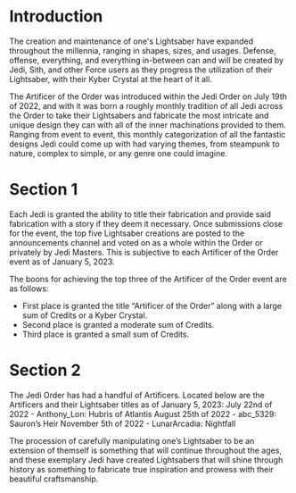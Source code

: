 # Introduction

The creation and maintenance of one's Lightsaber have expanded throughout the millennia, ranging in shapes, sizes, and usages.
Defense, offense, everything, and everything in-between can and will be created by Jedi, Sith, and other Force users as they progress the utilization of their Lightsaber, with their Kyber Crystal at the heart of it all.

The Artificer of the Order was introduced within the Jedi Order on July 19th of 2022, and with it was born a roughly monthly tradition of all Jedi across the Order to take their Lightsabers and fabricate the most intricate and unique design they can with all of the inner machinations provided to them.
Ranging from event to event, this monthly categorization of all the fantastic designs Jedi could come up with had varying themes, from steampunk to nature, complex to simple, or any genre one could imagine.

# Section 1

Each Jedi is granted the ability to title their fabrication and provide said fabrication with a story if they deem it necessary.
Once submissions close for the event, the top five Lightsaber creations are posted to the announcements channel and voted on as a whole within the Order or privately by Jedi Masters.
This is subjective to each Artificer of the Order event as of January 5, 2023.

The boons for achieving the top three of the Artificer of the Order event are as follows:

- First place is granted the title “Artificer of the Order” along with a large sum of Credits or a Kyber Crystal.
- Second place is granted a moderate sum of Credits.
- Third place is granted a small sum of Credits.

# Section 2

The Jedi Order has had a handful of Artificers.
Located below are the Artificers and their Lightsaber titles as of January 5, 2023:
July 22nd of 2022 - Anthony_Lon: Hubris of Atlantis
August 25th of 2022 - abc_5329: Sauron’s Heir
November 5th of 2022 - LunarArcadia: Nightfall

The procession of carefully manipulating one’s Lightsaber to be an extension of themself is something that will continue throughout the ages, and these exemplary Jedi have created Lightsabers that will shine through history as something to fabricate true inspiration and prowess with their beautiful craftsmanship.
